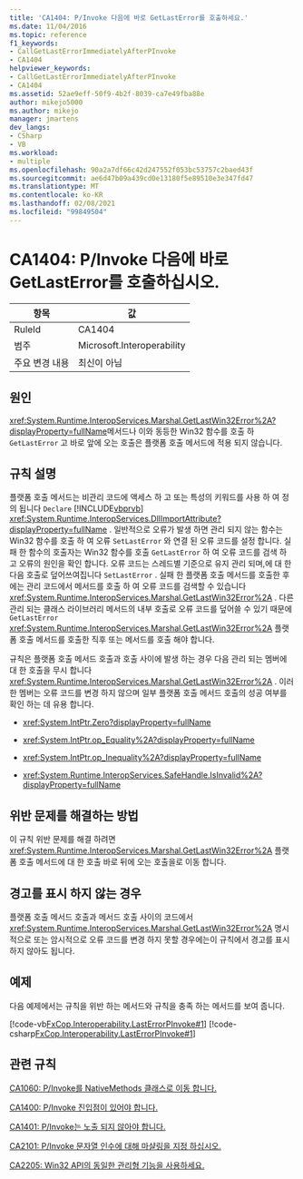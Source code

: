 ```yaml
---
title: 'CA1404: P/Invoke 다음에 바로 GetLastError를 호출하세요.'
ms.date: 11/04/2016
ms.topic: reference
f1_keywords:
- CallGetLastErrorImmediatelyAfterPInvoke
- CA1404
helpviewer_keywords:
- CallGetLastErrorImmediatelyAfterPInvoke
- CA1404
ms.assetid: 52ae9eff-50f9-4b2f-8039-ca7e49fba88e
author: mikejo5000
ms.author: mikejo
manager: jmartens
dev_langs:
- CSharp
- VB
ms.workload:
- multiple
ms.openlocfilehash: 90a2a7df66c42d247552f053bc53757c2baed43f
ms.sourcegitcommit: ae6d47b09a439cd0e13180f5e89510e3e347fd47
ms.translationtype: MT
ms.contentlocale: ko-KR
ms.lasthandoff: 02/08/2021
ms.locfileid: "99849504"
---
```

# <a name="ca1404-call-getlasterror-immediately-after-pinvoke"></a>CA1404: P/Invoke 다음에 바로 GetLastError를 호출하십시오.

|항목|값|
|-|-|
|RuleId|CA1404|
|범주|Microsoft.Interoperability|
|주요 변경 내용|최신이 아님|

## <a name="cause"></a>원인

<xref:System.Runtime.InteropServices.Marshal.GetLastWin32Error%2A?displayProperty=fullName>메서드나 이와 동등한 Win32 함수를 호출 하 `GetLastError` 고 바로 앞에 오는 호출은 플랫폼 호출 메서드에 적용 되지 않습니다.

## <a name="rule-description"></a>규칙 설명
플랫폼 호출 메서드는 비관리 코드에 액세스 하 고 또는 특성의 키워드를 사용 하 여 정의 됩니다 `Declare` [!INCLUDE[vbprvb](../code-quality/includes/vbprvb_md.md)] <xref:System.Runtime.InteropServices.DllImportAttribute?displayProperty=fullName> . 일반적으로 오류가 발생 하면 관리 되지 않는 함수는 Win32 함수를 호출 하 여 오류 `SetLastError` 와 연결 된 오류 코드를 설정 합니다. 실패 한 함수의 호출자는 Win32 함수를 호출 `GetLastError` 하 여 오류 코드를 검색 하 고 오류의 원인을 확인 합니다. 오류 코드는 스레드별 기준으로 유지 관리 되며,에 대 한 다음 호출로 덮어쓰여집니다 `SetLastError` . 실패 한 플랫폼 호출 메서드를 호출한 후에는 관리 코드에서 메서드를 호출 하 여 오류 코드를 검색할 수 있습니다 <xref:System.Runtime.InteropServices.Marshal.GetLastWin32Error%2A> . 다른 관리 되는 클래스 라이브러리 메서드의 내부 호출로 오류 코드를 덮어쓸 수 있기 때문에 `GetLastError` <xref:System.Runtime.InteropServices.Marshal.GetLastWin32Error%2A> 플랫폼 호출 메서드를 호출한 직후 또는 메서드를 호출 해야 합니다.

규칙은 플랫폼 호출 메서드 호출과 호출 사이에 발생 하는 경우 다음 관리 되는 멤버에 대 한 호출을 무시 합니다 <xref:System.Runtime.InteropServices.Marshal.GetLastWin32Error%2A> . 이러한 멤버는 오류 코드를 변경 하지 않으며 일부 플랫폼 호출 메서드 호출의 성공 여부를 확인 하는 데 유용 합니다.

- <xref:System.IntPtr.Zero?displayProperty=fullName>

- <xref:System.IntPtr.op_Equality%2A?displayProperty=fullName>

- <xref:System.IntPtr.op_Inequality%2A?displayProperty=fullName>

- <xref:System.Runtime.InteropServices.SafeHandle.IsInvalid%2A?displayProperty=fullName>

## <a name="how-to-fix-violations"></a>위반 문제를 해결하는 방법
이 규칙 위반 문제를 해결 하려면 <xref:System.Runtime.InteropServices.Marshal.GetLastWin32Error%2A> 플랫폼 호출 메서드에 대 한 호출 바로 뒤에 오는 호출을로 이동 합니다.

## <a name="when-to-suppress-warnings"></a>경고를 표시 하지 않는 경우
플랫폼 호출 메서드 호출과 메서드 호출 사이의 코드에서 <xref:System.Runtime.InteropServices.Marshal.GetLastWin32Error%2A> 명시적으로 또는 암시적으로 오류 코드를 변경 하지 못할 경우에는이 규칙에서 경고를 표시 하지 않아도 됩니다.

## <a name="example"></a>예제
다음 예제에서는 규칙을 위반 하는 메서드와 규칙을 충족 하는 메서드를 보여 줍니다.

[!code-vb[FxCop.Interoperability.LastErrorPInvoke#1](../code-quality/codesnippet/VisualBasic/ca1404-call-getlasterror-immediately-after-p-invoke_1.vb)]
[!code-csharp[FxCop.Interoperability.LastErrorPInvoke#1](../code-quality/codesnippet/CSharp/ca1404-call-getlasterror-immediately-after-p-invoke_1.cs)]

## <a name="related-rules"></a>관련 규칙
[CA1060: P/Invoke를 NativeMethods 클래스로 이동 합니다.](/dotnet/fundamentals/code-analysis/quality-rules/ca1060)

[CA1400: P/Invoke 진입점이 있어야 합니다.](../code-quality/ca1400.md)

[CA1401: P/Invoke는 노출 되지 않아야 합니다.](/dotnet/fundamentals/code-analysis/quality-rules/ca1401)

[CA2101: P/Invoke 문자열 인수에 대해 마샬링을 지정 하십시오.](/dotnet/fundamentals/code-analysis/quality-rules/ca2101)

[CA2205: Win32 API의 동일한 관리형 기능을 사용하세요.](../code-quality/ca2205.md)
